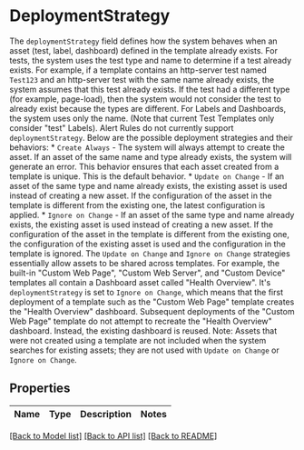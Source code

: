 # DeploymentStrategy

The `deploymentStrategy` field defines how the system behaves when an asset (test, label, dashboard) defined in the template already exists.  For tests, the system uses the test type and name to determine if a test already exists. For example, if a template contains an http-server test named `Test123` and an http-server test with the same name already exists, the system assumes that this test already exists. If the test had a different type (for example, page-load), then the system would not consider the test to already exist because the types are different.  For Labels and Dashboards, the system uses only the name. (Note that current Test Templates only consider \"test\" Labels).  Alert Rules do not currently support `deploymentStrategy`.  Below are the possible deployment strategies and their behaviors:    * `Create Always` - The system will always attempt to create the asset. If an asset of the same name and type already exists, the system will generate an error. This behavior ensures that each asset created from a template is unique. This is the default behavior.    * `Update on Change` - If an asset of the same type and name already exists, the existing asset is used instead of creating a new asset. If the configuration of the asset in the template is different from the existing one, the latest configuration is applied.    * `Ignore on Change` - If an asset of the same type and name already exists, the existing asset is used instead of creating a new asset. If the configuration of the asset in the template is different from the existing one, the configuration of the existing asset is used and the configuration in the template is ignored.  The `Update on Change` and `Ignore on Change` strategies essentially allow assets to be shared across templates. For example, the built-in \"Custom Web Page\", \"Custom Web Server\", and \"Custom Device\" templates all contain a Dashboard asset called \"Health Overview\". It's `deploymentStrategy` is set to `Ignore on Change`, which means that the first deployment of a template such as the \"Custom Web Page\" template creates the \"Health Overview\" dashboard. Subsequent deployments of the \"Custom Web Page\" template do not attempt to recreate the \"Health Overview\" dashboard. Instead, the existing dashboard is reused.  Note: Assets that were not created using a template are not included when the system searches for existing assets; they are not used with `Update on Change` or `Ignore on Change`.

## Properties
Name | Type | Description | Notes
------------ | ------------- | ------------- | -------------

[[Back to Model list]](../README.md#documentation-for-models) [[Back to API list]](../README.md#documentation-for-api-endpoints) [[Back to README]](../README.md)


